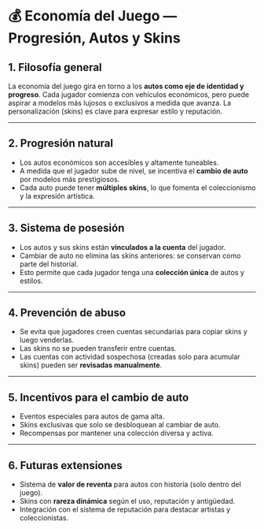 # 💰 Economía del Juego — Progresión, Autos y Skins

## 1. Filosofía general

La economía del juego gira en torno a los **autos como eje de identidad y progreso**. Cada jugador comienza con vehículos económicos, pero puede aspirar a modelos más lujosos o exclusivos a medida que avanza. La personalización (skins) es clave para expresar estilo y reputación.

---

## 2. Progresión natural

- Los autos económicos son accesibles y altamente tuneables.
- A medida que el jugador sube de nivel, se incentiva el **cambio de auto** por modelos más prestigiosos.
- Cada auto puede tener **múltiples skins**, lo que fomenta el coleccionismo y la expresión artística.

---

## 3. Sistema de posesión

- Los autos y sus skins están **vinculados a la cuenta** del jugador.
- Cambiar de auto no elimina las skins anteriores: se conservan como parte del historial.
- Esto permite que cada jugador tenga una **colección única** de autos y estilos.

---

## 4. Prevención de abuso

- Se evita que jugadores creen cuentas secundarias para copiar skins y luego venderlas.
- Las skins no se pueden transferir entre cuentas.
- Las cuentas con actividad sospechosa (creadas solo para acumular skins) pueden ser **revisadas manualmente**.

---

## 5. Incentivos para el cambio de auto

- Eventos especiales para autos de gama alta.
- Skins exclusivas que solo se desbloquean al cambiar de auto.
- Recompensas por mantener una colección diversa y activa.

---

## 6. Futuras extensiones

- Sistema de **valor de reventa** para autos con historia (solo dentro del juego).
- Skins con **rareza dinámica** según el uso, reputación y antigüedad.
- Integración con el sistema de reputación para destacar artistas y coleccionistas.


